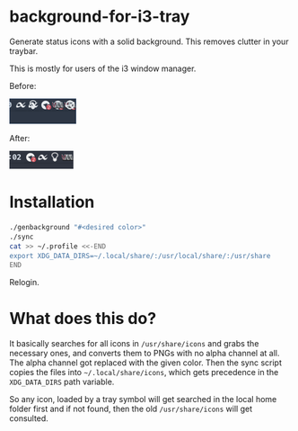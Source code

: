 # background-for-i3-tray

Generate status icons with a solid background. This removes clutter in your traybar.

This is mostly for users of the i3 window manager.

Before:

![ugly](./screenshots/ugly.png)

After:

![nice](./screenshots/nice.png)


# Installation

```sh
./genbackground "#<desired color>"
./sync
cat >> ~/.profile <<-END
export XDG_DATA_DIRS=~/.local/share/:/usr/local/share/:/usr/share
END
```

Relogin.

# What does this do?

It basically searches for all icons in `/usr/share/icons` and grabs the necessary ones, and converts them to PNGs with no alpha channel at all. The alpha channel got replaced with the given color. Then the sync script copies the files into `~/.local/share/icons`, which gets precedence in the `XDG_DATA_DIRS` path variable.

So any icon, loaded by a tray symbol will get searched in the local home folder first and if not found, then the old `/usr/share/icons` will get consulted.
